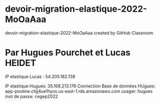 # devoir-migration-elastique-2022-MoOaAaa
devoir-migration-elastique-2022-MoOaAaa created by GitHub Classroom

# Par **Hugues Pourchet** et **Lucas HEIDET**

IP elastique Lucas : 54.205.182.138

IP elastique Hugues: 35.168.213.176
Connection Base de données HUgues: app-poutine.chjj4ue1hyos.us-east-1.rds.amazonaws.com
                      usager: hugues
                      mot de passe: cegep2022
